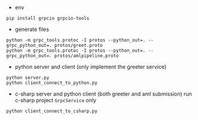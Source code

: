 - env
```
pip install grpcio grpcio-tools
```

- generate files
```
python -m grpc_tools.protoc -I protos --python_out=. --grpc_python_out=. protos/greet.proto
python -m grpc_tools.protoc -I protos --python_out=. --grpc_python_out=. protos/amlpipeline.proto
```

- python server and client (only implement the greeter service)
```
python server.py
python client_connect_to_python.py
```


- c-sharp server and python client (both greeter and aml submission)
run c-sharp project `GrpcService` only 
```
python client_connect_to_csharp.py
```
